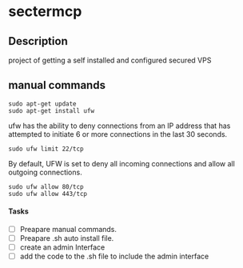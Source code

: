 # sectermcp
## Description
project of getting a self installed and configured secured VPS

## manual commands

```
sudo apt-get update
sudo apt-get install ufw
```

ufw has the ability to deny connections from an IP address that has attempted to initiate 6 or more connections in the last 30 seconds.
```
sudo ufw limit 22/tcp
```

By default, UFW is set to deny all incoming connections and allow all outgoing connections.
```
sudo ufw allow 80/tcp  
sudo ufw allow 443/tcp
```

#### Tasks
- [ ] Preapare manual commands.
- [ ] Preapare .sh auto install file.
- [ ] create an admin Interface
- [ ] add the code to the .sh file to include the admin interface
